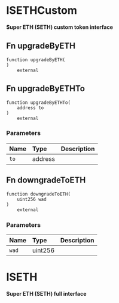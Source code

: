 # ISETHCustom

**Super ETH (SETH) custom token interface**

## Fn upgradeByETH

```solidity
function upgradeByETH(
) 
    external
```

## Fn upgradeByETHTo

```solidity
function upgradeByETHTo(
    address to
) 
    external
```

### Parameters

| Name | Type | Description |
| :--- | :--- | :---------- |
| `to` | address |  |

## Fn downgradeToETH

```solidity
function downgradeToETH(
    uint256 wad
) 
    external
```

### Parameters

| Name | Type | Description |
| :--- | :--- | :---------- |
| `wad` | uint256 |  |

# ISETH

**Super ETH (SETH) full interface**

